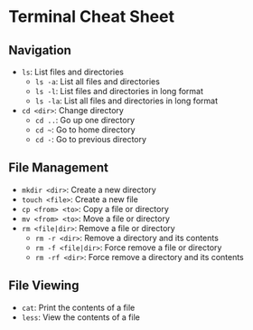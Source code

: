 # Terminal Cheat Sheet

## Navigation

- `ls`: List files and directories
  - `ls -a`: List all files and directories
  - `ls -l`: List files and directories in long format
  - `ls -la`: List all files and directories in long format
- `cd <dir>`: Change directory
  - `cd ..`: Go up one directory
  - `cd ~`: Go to home directory
  - `cd -`: Go to previous directory

## File Management

- `mkdir <dir>`: Create a new directory
- `touch <file>`: Create a new file
- `cp <from> <to>`: Copy a file or directory
- `mv <from> <to>`: Move a file or directory
- `rm <file|dir>`: Remove a file or directory
  - `rm -r <dir>`: Remove a directory and its contents
  - `rm -f <file|dir>`: Force remove a file or directory
  - `rm -rf <dir>`: Force remove a directory and its contents

## File Viewing

- `cat`: Print the contents of a file
- `less`: View the contents of a file
